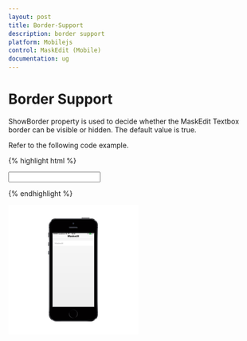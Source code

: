 ```yaml
---
layout: post
title: Border-Support
description: border support
platform: Mobilejs
control: MaskEdit (Mobile)
documentation: ug
---
```


# Border Support

ShowBorder property is used to decide whether the MaskEdit Textbox border can be visible or hidden. The default value is true.

Refer to the following code example.

{% highlight html %}

<input id=" maskedit_sample" data-role="ejmmaskedit" data-ej-showborder="false" data-ej-watermarktext="Maskedit" data-ej-mask="+1 (999) 999-9999" />

{% endhighlight %}

![D:/Final Doc/mockup/IMG_0522_iphone5s_spacegrey_portrait.png](Border-Support_images/Border-Support_img1.png)